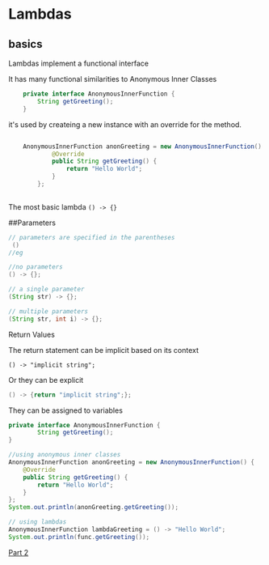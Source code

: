 # Lambdas

## basics

Lambdas implement a functional interface

It has many functional similarities to Anonymous Inner Classes

```java
	private interface AnonymousInnerFunction {
		String getGreeting();
	}
```

it's used by createing a new instance with an override for the method.

```java

	AnonymousInnerFunction anonGreeting = new AnonymousInnerFunction() {
			@Override
			public String getGreeting() {
				return "Hello World";
			}
		};
			
```

The most basic lambda `() -> {}`


##Parameters


```java
// parameters are specified in the parentheses  
 ()
//eg

//no parameters
() -> {};

// a single parameter
(String str) -> {};

// multiple parameters
(String str, int i) -> {};
```

Return Values

The return statement can be implicit based on its context

```
() -> "implicit string";
```

Or they can be explicit

```java
() -> {return "implicit string";};
```


They can be assigned to variables

```java
private interface AnonymousInnerFunction {
		String getGreeting();
}

//using anonymous inner classes
AnonymousInnerFunction anonGreeting = new AnonymousInnerFunction() {
	@Override
	public String getGreeting() {
		return "Hello World";
	}
};
System.out.println(anonGreeting.getGreeting());

// using lambdas
AnonymousInnerFunction lambdaGreeting = () -> "Hello World";
System.out.println(func.getGreeting());
```

[Part 2](../part2_moreAdvanced/README.md)